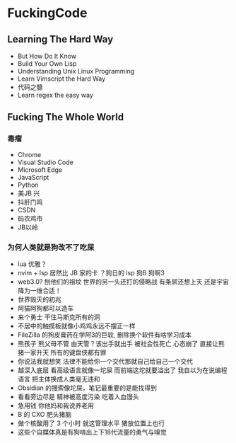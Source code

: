 # FuckingCode

## Learning The Hard Way

- But How Do It Know
- Build Your Own Lisp
- Understanding Unix Linux Programming
- Learn Vimscript the Hard Way
- 代码之髓
- Learn regex the easy way


## Fucking The Whole World

### 毒瘤
- Chrome
- Visual Studio Code
- Microsoft Edge
- JavaScript
- Python
- 美JB 兴
- 抖肝门鸣
- CSDN
- 码农鸡市
- JB以岭


### 为何人类就是狗改不了吃屎
- lua 优雅？
- nvim + lsp 居然比 JB 家的卡 ？狗日的 lsp 狗B 狗啊3
- web3.0? 刨他们的祖坟 世界的另一头还打的侵略战 有条屌还想上天 还是宇宙降为一维合适！
- 世界毁灭的初兆
- 阿猫阿狗都可以造车
- 来个勇士 干住马斯克所有的洞
- 不居中的触摸板就像小鸡鸡永远不摆正一样
- FileZilla 的狗皮膏药在学阿3的巨软, 删除换个软件有啥学习成本
- 熊孩子 熊父母不管 由天管？该出手就出手 被社会性死亡 心态崩了 直接让熊猪一家升天 所有的键盘侠都有罪
- 你说法我就想笑 法律不能给你一个交代那就自己给自己一个交代
- 越深入底层 看高级语言就像一坨屎 而前端这坨就要溢出了 我自以为在说编程语言 把主体换成人类毫无违和
- Obsidian 的搜索像坨屎，笔记最重要的是能找得到
- 看看旁边尽是 精神被高度污染 吃着人血馒头
- 急用钱 你他妈和我说养老用
- B 的 CXO 肥头猪脑
- 做个核酸用了 3 个小时 就这管理水平 猪放位置上也行
- 这些个自媒体真是有狗啃出上下18代流量的勇气与嗅觉
